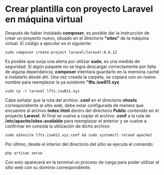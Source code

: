 # Crear plantilla con proyecto Laravel en máquina virtual

Después de haber instalado **composer**, es posible dar la instrucción de crear un proyecto nuevo, situado en el directorio **"sites"** de la máquina virtual. El código a ejecutar es el siguiente:

    sudo composer create-project laravel/laravel:8.6.12
    
Es posible que surja una alerta por utilizar **sudo**, es una medida de seguridad.
Si algún paquete no se logra descargar correctamente por falta de alguna dependencia; **composer** intentará guardarlo en la memoria caché e instalarlo desde ahí.
Una vez creada la carpeta, se copiará con un nuevo nombre para reemplazar la ya existente **"lfts.isw811.xyz**

    sudo cp -r laravel lfts.isw811.xyz

Cabe señalar que la ruta del archivo **.conf** en el directorio **vhosts** correspondiente al sitio web, debe estar configurada de manera que encuentre al archivo **index.html** dentro del directorio **Public** contenido en el proyecto **Laravel**. Al final se vuelve a copiar el archivo **.conf** a la ruta de **/etc/apache/sites-available** para reemplazar el anterior y se vuelve a confirmar en consola la utilización de dicho archivo:

    sudo a2ensite lfts.isw811.xyz.conf && sudo systemctl reload apache2

Por último, desde el interior del directorio del sitio se ejecuta el comando:

    php artisan serve

Con esto aparecerá en la terminal un proceso de carga para poder utilizar el sitio web con su dominio correspondiente.
